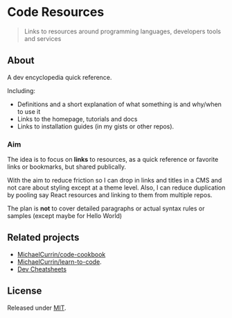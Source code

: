 # Code Resources
> Links to resources around programming languages, developers tools and services


## About

A dev encyclopedia quick reference.

Including:

- Definitions and a short explanation of what something is and why/when to use it
- Links to the homepage, tutorials and docs
- Links to installation guides (in my gists or other repos). 

### Aim

The idea is to focus on **links** to resources, as a quick reference or favorite links or bookmarks, but shared publically. 

With the aim to reduce friction so I can drop in links and titles in a CMS and not care about styling except at a theme level. Also, I can reduce duplication by pooling say React resources and linking to them from multiple repos.

The plan is **not** to cover detailed paragraphs or actual syntax rules or samples (except maybe for Hello World)


## Related projects

- [MichaelCurrin/code-cookbook](https://github.com/MichaelCurrin/code-cookbook)
- [MichaelCurrin/learn-to-code](https://github.com/MichaelCurrin/learn-to-code/tree/master/en/).
- [Dev Cheatsheets](https://michaelcurrin.github.io/dev-cheatsheets/)


## License

Released under [MIT](/LICENSE).
